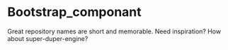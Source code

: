 # Bootstrap_componant
Great repository names are short and memorable. Need inspiration? How about super-duper-engine?
